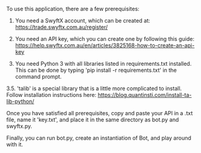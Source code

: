 To use this application, there are a few prerequisites:

1. You need a SwyftX account, which can be created at: https://trade.swyftx.com.au/register/

2. You need an API key, which you can create one by following this guide: https://help.swyftx.com.au/en/articles/3825168-how-to-create-an-api-key

3. You need Python 3 with all libraries listed in requirements.txt installed.
   This can be done by typing 'pip install -r requirements.txt' in the command prompt.
   
3.5. 'talib' is a special library that is a little more complicated to install. Follow installation instructions here: https://blog.quantinsti.com/install-ta-lib-python/


Once you have satisfied all prerequisites, copy and paste your API in a .txt file, name it 'key.txt', and place it in the same directory as bot.py and swyftx.py.

Finally, you can run bot.py, create an instantiation of Bot, and play around with it.

